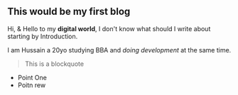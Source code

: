 ## This would be my first blog

Hi, & Hello to my **digital world**, I don't know what should I write about starting by Introduction.

I am Hussain a 20yo studying BBA and *doing development* at the same time. 
> This is a blockquote 
- Point One 
- Poitn rew
